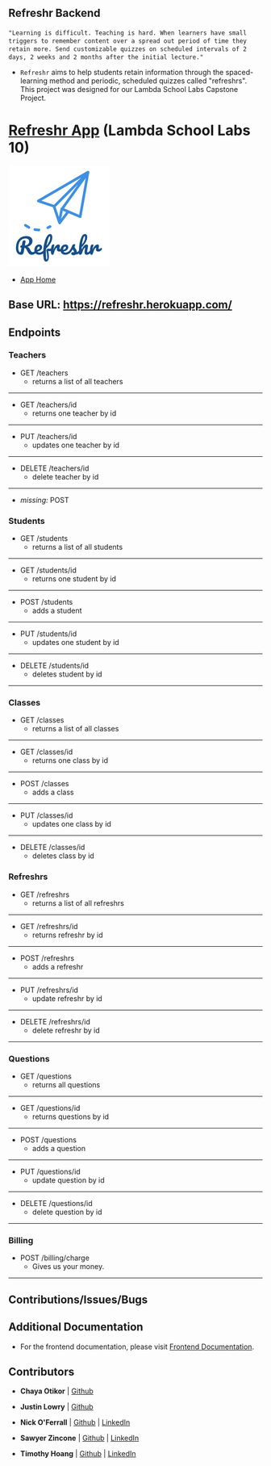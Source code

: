 ## Refreshr Backend

```
"Learning is difficult. Teaching is hard. When learners have small triggers to remember content over a spread out period of time they retain more. Send customizable quizzes on scheduled intervals of 2 days, 2 weeks and 2 months after the initial lecture."
```
- `Refreshr` aims to help students retain information through the spaced-learning method and periodic, scheduled quizzes called "refreshrs". This project was designed for our Lambda School Labs Capstone Project.

# [Refreshr App](https://refreshr-app.netlify.com) (Lambda School Labs 10)

![Refreshr Logo](./client/logo.png "Refresh your mind")

- [App Home](https://refreshr-app.netlify.com)

## Base URL: https://refreshr.herokuapp.com/

## Endpoints
### Teachers
* GET /teachers
  * returns a list of all teachers

---
* GET /teachers/id
  * returns one teacher by id

---
* PUT /teachers/id
  * updates one teacher by id

---
* DELETE /teachers/id
  * delete teacher by id

---
* _missing:_ POST

### Students
* GET /students
  * returns a list of all students

---
* GET /students/id
  * returns one student by id

---
* POST /students
  * adds a student

---
* PUT /students/id
  * updates one student by id

---
* DELETE /students/id
  * deletes student by id

---
### Classes
* GET /classes
  * returns a list of all classes

---
* GET /classes/id
  * returns one class by id

---
* POST /classes
  * adds a class

---
* PUT /classes/id
  * updates one class by id

---
* DELETE /classes/id
  * deletes class by id

### Refreshrs
* GET /refreshrs
  * returns a list of all refreshrs

---
* GET /refreshrs/id
  * returns refreshr by id

---
* POST /refreshrs
  * adds a refreshr

---
* PUT /refreshrs/id
  * update refreshr by id

---
* DELETE /refreshrs/id
  * delete refreshr by id

---
### Questions
* GET /questions
  * returns all questions

---
* GET /questions/id
  * returns questions by id

---
* POST /questions
  * adds a question

---
* PUT /questions/id
  * update question by id

---
* DELETE /questions/id
  * delete question by id

---
### Billing
* POST /billing/charge
  * Gives us your money.

---
## Contributions/Issues/Bugs

## Additional Documentation

- For the frontend documentation, please visit [Frontend Documentation]().

## Contributors

- **Chaya Otikor** | [Github](https://github.com/cotikor)

- **Justin Lowry** | [Github](https://github.com/dividedsky)

- **Nick O'Ferrall** | [Github](https://github.com/nickoferrall) | [LinkedIn](https://www.linkedin.com/in/nickoferrall/)

- **Sawyer Zincone** | [Github](https://github.com/szincone) | [LinkedIn](https://www.linkedin.com/in/szincone/)

- **Timothy Hoang** | [Github](https://github.com/timh1203) | [LinkedIn](https://www.linkedin.com/in/timothyhoang/)
